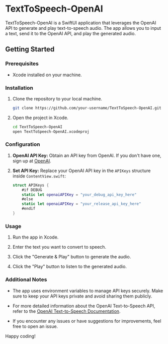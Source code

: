 # TextToSpeech-OpenAI

TextToSpeech-OpenAI is a SwiftUI application that leverages the OpenAI API to generate and play text-to-speech audio. The app allows you to input a text, send it to the OpenAI API, and play the generated audio.

## Getting Started

### Prerequisites

- Xcode installed on your machine.

### Installation

1. Clone the repository to your local machine.

    ```bash
    git clone https://github.com/your-username/TextToSpeech-OpenAI.git
    ```

2. Open the project in Xcode.

    ```bash
    cd TextToSpeech-OpenAI
    open TextToSpeech-OpenAI.xcodeproj
    ```

### Configuration

1. **OpenAI API Key:**
   Obtain an API key from OpenAI. If you don't have one, sign up at [OpenAI](https://www.openai.com/).

2. **Set API Key:**
   Replace your OpenAI API key in the `APIKeys` structure inside `ContentView.swift`:

    ```swift
    struct APIKeys {
        #if DEBUG
        static let openaiAPIKey = "your_debug_api_key_here"
        #else
        static let openaiAPIKey = "your_release_api_key_here"
        #endif
    }
    ```

### Usage

1. Run the app in Xcode.

2. Enter the text you want to convert to speech.

3. Click the "Generate & Play" button to generate the audio.

4. Click the "Play" button to listen to the generated audio.

### Additional Notes

- The app uses environment variables to manage API keys securely. Make sure to keep your API keys private and avoid sharing them publicly.

- For more detailed information about the OpenAI Text-to-Speech API, refer to the [OpenAI Text-to-Speech Documentation](https://platform.openai.com/docs/guides/text-to-speech?lang=curl).

- If you encounter any issues or have suggestions for improvements, feel free to open an issue.

Happy coding!
